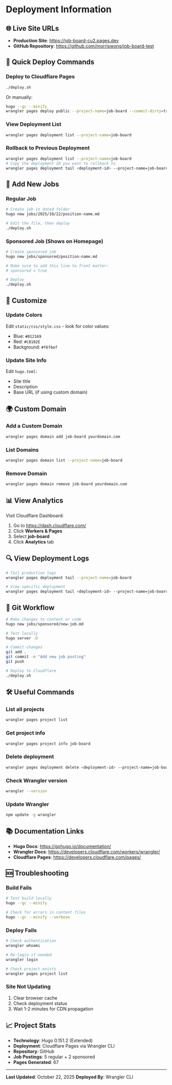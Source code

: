 # Deployment Information

## 🌐 Live Site URLs

- **Production Site**: https://job-board-cu2.pages.dev
- **GitHub Repository**: https://github.com/morriswong/job-board-test

## 🚀 Quick Deploy Commands

### Deploy to Cloudflare Pages
```bash
./deploy.sh
```

Or manually:
```bash
hugo --gc --minify
wrangler pages deploy public --project-name=job-board --commit-dirty=true
```

### View Deployment List
```bash
wrangler pages deployment list --project-name=job-board
```

### Rollback to Previous Deployment
```bash
wrangler pages deployment list --project-name=job-board
# Copy the deployment ID you want to rollback to
wrangler pages deployment tail <deployment-id> --project-name=job-board
```

## 📝 Add New Jobs

### Regular Job
```bash
# Create job in dated folder
hugo new jobs/2025/10/22/position-name.md

# Edit the file, then deploy
./deploy.sh
```

### Sponsored Job (Shows on Homepage)
```bash
# Create sponsored job
hugo new jobs/sponsored/position-name.md

# Make sure to add this line to front matter:
# sponsored = true

# Deploy
./deploy.sh
```

## 🎨 Customize

### Update Colors
Edit `static/css/style.css` - look for color values:
- Blue: `#012169`
- Red: `#C8102E`
- Background: `#f6f6ef`

### Update Site Info
Edit `hugo.toml`:
- Site title
- Description
- Base URL (if using custom domain)

## 🌍 Custom Domain

### Add a Custom Domain
```bash
wrangler pages domain add job-board yourdomain.com
```

### List Domains
```bash
wrangler pages domain list --project-name=job-board
```

### Remove Domain
```bash
wrangler pages domain remove job-board yourdomain.com
```

## 📊 View Analytics

Visit Cloudflare Dashboard:
1. Go to https://dash.cloudflare.com/
2. Click **Workers & Pages**
3. Select **job-board**
4. Click **Analytics** tab

## 🔍 View Deployment Logs

```bash
# Tail production logs
wrangler pages deployment tail --project-name=job-board

# View specific deployment
wrangler pages deployment tail <deployment-id> --project-name=job-board
```

## 🔄 Git Workflow

```bash
# Make changes to content or code
hugo new jobs/sponsored/new-job.md

# Test locally
hugo server -D

# Commit changes
git add .
git commit -m "Add new job posting"
git push

# Deploy to Cloudflare
./deploy.sh
```

## 🛠️ Useful Commands

### List all projects
```bash
wrangler pages project list
```

### Get project info
```bash
wrangler pages project info job-board
```

### Delete deployment
```bash
wrangler pages deployment delete <deployment-id> --project-name=job-board
```

### Check Wrangler version
```bash
wrangler --version
```

### Update Wrangler
```bash
npm update -g wrangler
```

## 📚 Documentation Links

- **Hugo Docs**: https://gohugo.io/documentation/
- **Wrangler Docs**: https://developers.cloudflare.com/workers/wrangler/
- **Cloudflare Pages**: https://developers.cloudflare.com/pages/

## 🆘 Troubleshooting

### Build Fails
```bash
# Test build locally
hugo --gc --minify

# Check for errors in content files
hugo --gc --minify --verbose
```

### Deploy Fails
```bash
# Check authentication
wrangler whoami

# Re-login if needed
wrangler login

# Check project exists
wrangler pages project list
```

### Site Not Updating
1. Clear browser cache
2. Check deployment status
3. Wait 1-2 minutes for CDN propagation

## 📈 Project Stats

- **Technology**: Hugo 0.151.2 (Extended)
- **Deployment**: Cloudflare Pages via Wrangler CLI
- **Repository**: GitHub
- **Job Postings**: 5 regular + 2 sponsored
- **Pages Generated**: 67

---

**Last Updated**: October 22, 2025
**Deployed By**: Wrangler CLI

